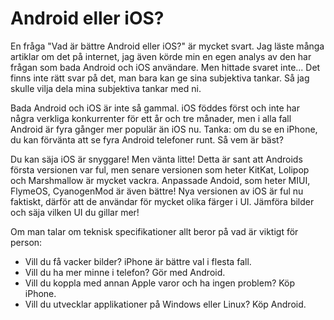 # Android eller iOS?

En fråga "Vad är bättre Android eller iOS?" är mycket svart. Jag läste många artiklar om det på internet, jag även körde min en egen analys av den har frågan som bada Android och iOS användare. Men hittade svaret inte... Det finns inte rätt svar på det, man bara kan ge sina subjektiva tankar. Så jag skulle vilja dela mina subjektiva tankar med ni.

Bada Android och iOS är inte så gammal. iOS föddes först och inte har några verkliga konkurrenter för ett år och tre månader, men i alla fall Android är fyra gånger mer populär än iOS nu. Tanka: om du se en iPhone, du kan förvänta att se fyra Android telefoner runt. Så vem är bäst?

Du kan säja iOS är snyggare! Men vänta litte! Detta är sant att Androids första versionen var ful, men senare versionen som heter KitKat, Lolipop och Marshmallow är mycket vackra. Anpassade Andoid, som heter MIUI, FlymeOS, CyanogenMod är även bättre! Nya versionen av iOS är ful nu faktiskt, därför att de användar för mycket olika färger i UI. Jämföra bilder och säja vilken UI du gillar mer!

Om man talar om teknisk specifikationer allt beror på vad är viktigt för person:
* Vill du få vacker bilder? iPhone är bättre val i flesta fall. 
* Vill du ha mer minne i telefon? Gör med Android.
* Vill du koppla med annan Apple varor och ha ingen problem? Köp iPhone.
* Vill du utvecklar applikationer på Windows eller Linux? Köp Android.

